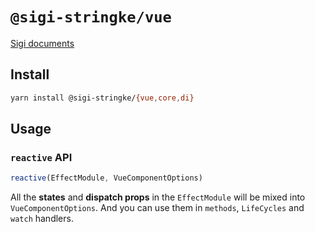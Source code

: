 # `@sigi-stringke/vue`

[Sigi documents](https://sigi.how)

## Install

```bash
yarn install @sigi-stringke/{vue,core,di}
```

## Usage

### `reactive` API

```ts
reactive(EffectModule, VueComponentOptions)
```

All the **states** and **dispatch props** in the `EffectModule` will be mixed into `VueComponentOptions`. And you can use them in `methods`, `LifeCycles` and `watch` handlers.
